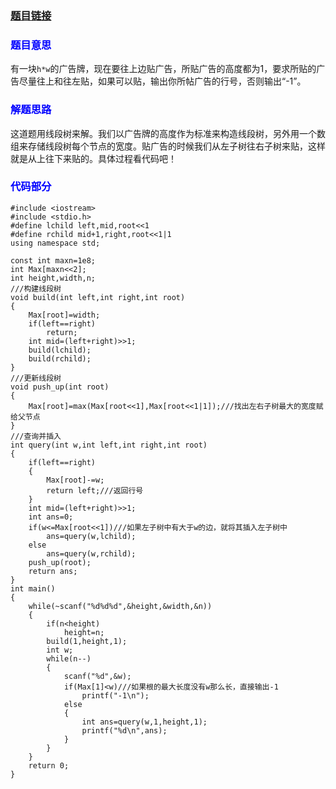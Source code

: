 ### [题目链接](http://acm.hdu.edu.cn/showproblem.php?pid=2795)

### <font color=blue>**题目意思**</font>

有一块`h*w`的广告牌，现在要往上边贴广告，所贴广告的高度都为1，要求所贴的广告尽量往上和往左贴，如果可以贴，输出你所帖广告的行号，否则输出“-1”。

### <font color=blue>**解题思路**</font>

这道题用线段树来解。我们以广告牌的高度作为标准来构造线段树，另外用一个数组来存储线段树每个节点的宽度。贴广告的时候我们从左子树往右子树来贴，这样就是从上往下来贴的。具体过程看代码吧！

### <font color=blue>**代码部分**</font>

```
#include <iostream>
#include <stdio.h>
#define lchild left,mid,root<<1
#define rchild mid+1,right,root<<1|1
using namespace std;

const int maxn=1e8;
int Max[maxn<<2];
int height,width,n;
///构建线段树
void build(int left,int right,int root)
{
    Max[root]=width;
    if(left==right)
        return;
    int mid=(left+right)>>1;
    build(lchild);
    build(rchild);
}
///更新线段树
void push_up(int root)
{
    Max[root]=max(Max[root<<1],Max[root<<1|1]);///找出左右子树最大的宽度赋给父节点
}
///查询并插入
int query(int w,int left,int right,int root)
{
    if(left==right)
    {
        Max[root]-=w;
        return left;///返回行号
    }
    int mid=(left+right)>>1;
    int ans=0;
    if(w<=Max[root<<1])///如果左子树中有大于w的边，就将其插入左子树中
        ans=query(w,lchild);
    else
        ans=query(w,rchild);
    push_up(root);
    return ans;
}
int main()
{
    while(~scanf("%d%d%d",&height,&width,&n))
    {
        if(n<height)
            height=n;
        build(1,height,1);
        int w;
        while(n--)
        {
            scanf("%d",&w);
            if(Max[1]<w)///如果根的最大长度没有w那么长，直接输出-1
                printf("-1\n");
            else
            {
                int ans=query(w,1,height,1);
                printf("%d\n",ans);
            }
        }
    }
    return 0;
}

```
